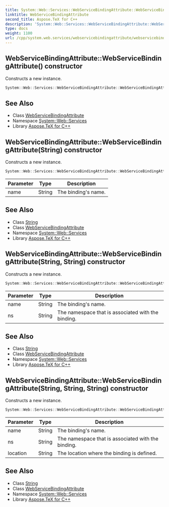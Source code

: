 ```yaml
---
title: System::Web::Services::WebServiceBindingAttribute::WebServiceBindingAttribute constructor
linktitle: WebServiceBindingAttribute
second_title: Aspose.TeX for C++
description: 'System::Web::Services::WebServiceBindingAttribute::WebServiceBindingAttribute constructor. Constructs a new instance in C++.'
type: docs
weight: 1100
url: /cpp/system.web.services/webservicebindingattribute/webservicebindingattribute/
---
```

## WebServiceBindingAttribute::WebServiceBindingAttribute() constructor


Constructs a new instance.

```cpp
System::Web::Services::WebServiceBindingAttribute::WebServiceBindingAttribute()
```

## See Also

* Class [WebServiceBindingAttribute](../)
* Namespace [System::Web::Services](../../)
* Library [Aspose.TeX for C++](../../../)
## WebServiceBindingAttribute::WebServiceBindingAttribute(String) constructor


Constructs a new instance.

```cpp
System::Web::Services::WebServiceBindingAttribute::WebServiceBindingAttribute(String name)
```


| Parameter | Type | Description |
| --- | --- | --- |
| name | String | The binding's name. |

## See Also

* Class [String](../../../system/string/)
* Class [WebServiceBindingAttribute](../)
* Namespace [System::Web::Services](../../)
* Library [Aspose.TeX for C++](../../../)
## WebServiceBindingAttribute::WebServiceBindingAttribute(String, String) constructor


Constructs a new instance.

```cpp
System::Web::Services::WebServiceBindingAttribute::WebServiceBindingAttribute(String name, String ns)
```


| Parameter | Type | Description |
| --- | --- | --- |
| name | String | The binding's name. |
| ns | String | The namespace that is associated with the binding. |

## See Also

* Class [String](../../../system/string/)
* Class [WebServiceBindingAttribute](../)
* Namespace [System::Web::Services](../../)
* Library [Aspose.TeX for C++](../../../)
## WebServiceBindingAttribute::WebServiceBindingAttribute(String, String, String) constructor


Constructs a new instance.

```cpp
System::Web::Services::WebServiceBindingAttribute::WebServiceBindingAttribute(String name, String ns, String location)
```


| Parameter | Type | Description |
| --- | --- | --- |
| name | String | The binding's name. |
| ns | String | The namespace that is associated with the binding. |
| location | String | The location where the binding is defined. |

## See Also

* Class [String](../../../system/string/)
* Class [WebServiceBindingAttribute](../)
* Namespace [System::Web::Services](../../)
* Library [Aspose.TeX for C++](../../../)

